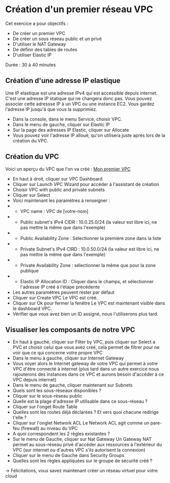 # Création d'un premier réseau VPC 

Cet exercice a pour objectifs :
* De créer un premier VPC
* De créer un sous réseau public et un privé
* D'utiliser le NAT Gateway
* De définir des tables de routes
* D'utiliser Elastic IP

Durée : 30 à 40 minutes

## Création d'une adresse IP elastique
Une IP elastique est une adresse IPv4 qui est accessible depuis internet. C'est une adresse IP statique qui ne changera donc pas. Vous pouvez associer cette adressse IP à un VPC ou une instance EC2. Vous gardez l'adresse IP jusqu'à que vous la supprimiez. 
* Dans la console, dans le menu Service, choisir VPC.
* Dans le menu de gauche, cliquer sur Elastic IP
* Sur la page des adresses IP Elastic, cliquer sur Allocate
* Vous pouvez voir l'adresse IP alloué, qu'on utilisera juste après lors de la création du VPC.

## Création du VPC
Voici un aperçu du VPC que l'on va créé :
[Mon premier VPC](https://s3.us-west-2.amazonaws.com/us-west-2-aws-training/awsu-spl/spl-84/2.0.7.prod/images/overview.png)
* En haut à droit, cliquer sur VPC Dashboard
* Cliquer sur Launch VPC Wizard pour accéder à l'assistant de création
* Choisir VPC with public and private subnets
* Cliquer sur Select
* Voici maintenant les paramètres à renseigner :
* * VPC name : VPC de [votre-nom]
* * Public subnet's IPv4 CIDR : 10.0.25.0/24  (la valeur est libre ici, ne pas mettre la même que dans l'exemple)
* * Public Availability Zone : Sélectionner la première zone dans la liste
* * Private Subnet's IPv4 CIRD : 10.0.50.0/24 (la valeur est libre ici, ne pas mettre la même que dans l'exemple)
* * Private Availability Zone : sélectionner la même que pour la zone publique
* * Elastic IP Allocation ID : Cliquer dans le champs, et sélectionner l'adresse IP créé à l'étape précédente
* Les autres paramètres peuvent rester par défaut
* Cliquer sur Create VPC
Le VPC est créé.
* Cliquer sur Ok pour fermer la fenêtre
Le VPC est maintenant visible dans le dashboard VPC.
* Vérifier que vous avez bien un ID assigné, nous l'utiliserons plus tard.

## Visualiser les composants de notre VPC
* En haut à gauche, cliquer sur Filter by VPC, puis cliquer sur Select a PVC et choisir celui que vous avez créé, cela permet de filtrer pour ne voir que ce qui concerne votre propre VPC
* Dans le menu à gauche, cliquer sur Internet Gateway 
* Vous voyer alors le Internet gateway de votre VPC qui permet à votre VPC d'être connecté à internet (plus tard dans un autre exercice nous rajouterons des instances dans ce VPC et aurons besoin d'accéder à ce VPC depuis internet)
* Dans le menu de gauche, cliquer maintenant sur Subnets
* Quels sont les sous-réseaux disponibles ?
* Cliquer sur le sous-réseau public
* Quelle est la plage d'adresse IP utilisable dans ce sous-réseau ?
* Cliquer sur l'onget Route Table
* Quelles sont les routes déjà déclarées ? Et vers quoi chacune redirige t'elle ?
* Cliquer sur l'onglet Network ACL
Le Network ACL agit comme un pare-feu (firewall) au niveau du VPC 
* A quoi correspondent les 2 règles existantes ?
* Sur le menu de Gauche, cliquer sur Nat Gateway
Un Gateway NAT permet au sous-réseau privé d'accéder aux ressources à l'extérieur du VPC (sur internet ou d'autres VPC s'ils autorisent la connexion)
* Cliquer sur le menu de Gauche dans Security Groups
* Quelles sont les règles appliquées sur le groupe de sécurité créé ?

-> Félicitations, vous savez maintenant créer un réseau virtuel pour votre cloud 

